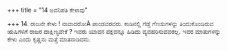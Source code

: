 +++
title = "14 ಅವನಿಪತಿ ಕೇಳಾವು"

+++
14. ರಾಜನೇ ಕೇಳು ! ನಾವಾದರೋÀ ಪಾಂಡವರವರು. ಕಾಡಿನಲ್ಲಿ ಗೆಡ್ಡೆ ಗೆಣಸುಗಳನ್ನು ತಿಂದುಕೊಂಡಿರುವ ಋಷಿಗಳಿಗೆ ರಾಜರ ದಾಕ್ಷಿಣ್ಯವೇಕೆ ? ಇವರು ಯಾವನ ಪಕ್ಷವನ್ನೂ ಹಿಡಿದು ವ್ಯವಹರಿಸುವವರಲ್ಲ. ಇವರ ಮಾತುಗಳನ್ನು ಕೇಳು ಎಂದು ಕೃಷ್ಣನು ಮತ್ತೆ ಮಾತನಾಡಿದನು.